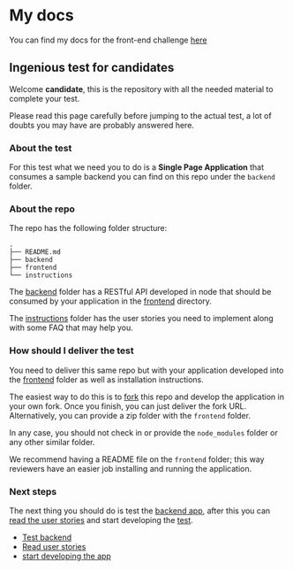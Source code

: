 # My docs

You can find my docs for the front-end challenge [here](./frontend/README.md)

## Ingenious test for candidates

Welcome **candidate**, this is the repository with all the needed material to complete your test.

Please read this page carefully before jumping to the actual test, a lot of doubts you may have are probably answered here.

### About the test

For this test what we need you to do is a **Single Page Application** that consumes a sample backend you can find on this repo under the `backend` folder.

### About the repo

The repo has the following folder structure:

```
.
├── README.md
├── backend
├── frontend
└── instructions
```

The [backend](backend) folder has a RESTful API developed in node that should be consumed by your application in the [frontend](frontend) directory.

The [instructions](instructions) folder has the user stories you need to implement along with some FAQ that may help you.

### How should I deliver the test

You need to deliver this same repo but with your application developed into the [frontend](frontend) folder as well as installation instructions.

The easiest way to do this is to [fork](https://github.com/ingsw-dev/frontend-test#fork-destination-box) this repo and develop the application in your own fork. Once you finish, you can just deliver the fork URL. Alternatively, you can provide a zip folder with the `frontend` folder.

In any case, you should not check in or provide the `node_modules` folder or any other similar folder.

We recommend having a README file on the `frontend` folder; this way reviewers have an easier job installing and running the application.

### Next steps

The next thing you should do is test the [backend app](backend), after this you can [read the user stories](instructions) and start developing the [test](frontend).

* [Test backend](backend)
* [Read user stories](instructions)
* [start developing the app](frontend)
